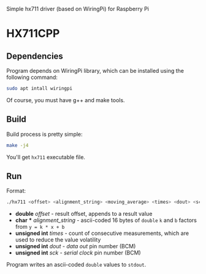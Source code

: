 Simple hx711 driver (based on WiringPi) for Raspberry Pi

# HX711CPP

## Dependencies

Program depends on WiringPi library, which can be installed using the following command:
```sh
sudo apt intall wiringpi
```

Of course, you must have g++ and make tools.

## Build

Build process is pretty simple:
```sh
make -j4
```

You'll get `hx711` executable file.

## Run

Format:
```sh
./hx711 <offset> <alignment_string> <moving_average> <times> <dout> <sck>
```

* **double** _offset_ - result offset, appends to a result value
* **char** <strong>*</strong> _alignment_string_ - ascii-coded 16 bytes of `double` `k` and `b` factors from `y = k * x + b`
* **unsigned int** _times_ - count of consecutive measurements, which are used to reduce the value volatility
* **unsigned int** _dout_ - _data out_ pin number (BCM)
* **unsigned int** _sck_ - _serial clock_ pin number (BCM)

Program writes an ascii-coded `double` values to `stdout`.
